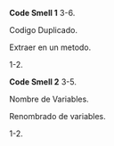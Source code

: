 **Code Smell 1**
3-6.

Codigo Duplicado.

Extraer en un metodo.

1-2.

**Code Smell 2**
3-5.

Nombre de Variables.

Renombrado de variables.

1-2.